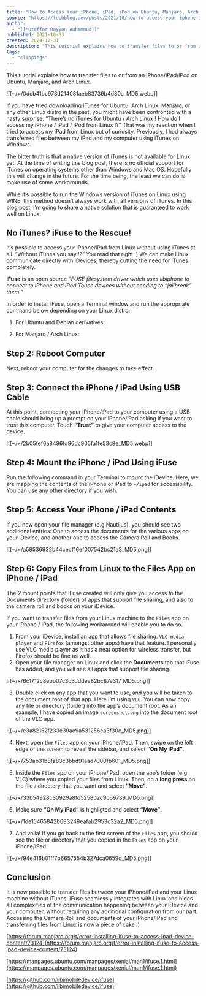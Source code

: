```yaml
---
title: "How to Access Your iPhone, iPad, iPod on Ubuntu, Manjaro, Arch Linux"
source: "https://techblog.dev/posts/2021/10/how-to-access-your-iphone-ipad-ipod-on-ubuntu-manjaro-arch-linux/"
author:
  - "[[Muzaffar Rayyan Auhammud]]"
published: 2021-10-03
created: 2024-12-31
description: "This tutorial explains how to transfer files to or from an iPhone/iPad/iPod on Ubuntu, Manjaro, and Arch Linux."
tags:
  - "clippings"
---
```

This tutorial explains how to transfer files to or from an iPhone/iPad/iPod on Ubuntu, Manjaro, and Arch Linux.

![[~/×/0dcb41bc973d214081aeb83739b4d80a_MD5.webp]]

If you have tried downloading iTunes for Ubuntu, Arch Linux, Manjaro, or any other Linux distro in the past, you might have been confronted with a nasty surprise: “There’s no iTunes for Ubuntu / Arch Linux ! How do I access my iPhone / iPad / iPod from Linux !?” That was my reaction when I tried to access my iPad from Linux out of curiosity. Previously, I had always transferred files between my iPad and my computer using iTunes on Windows.

The bitter truth is that a native version of iTunes is not available for Linux yet. At the time of writing this blog post, there is no official support for iTunes on operating systems other than Windows and Mac OS. Hopefully this will change in the future. For the time being, the least we can do is make use of some workarounds.

While it’s possible to run the Windows version of iTunes on Linux using WINE, this method doesn’t always work with all versions of iTunes. In this blog post, I’m going to share a native solution that is guaranteed to work well on Linux.

## No iTunes? iFuse to the Rescue!

It’s possible to access your iPhone/iPad from Linux without using iTunes at all. “Without iTunes you say !?” You read that right :) We can make Linux communicate directly with iDevices, thereby cutting the need for iTunes completely.

**iFuse** is an open source *“FUSE filesystem driver which uses libiphone to connect to iPhone and iPod Touch devices without needing to “jailbreak” them.”*

In order to install iFuse, open a Terminal window and run the appropriate command below depending on your Linux distro:

1. For Ubuntu and Debian derivatives:

2. For Manjaro / Arch Linux:

## Step 2: Reboot Computer

Next, reboot your computer for the changes to take effect.

## Step 3: Connect the iPhone / iPad Using USB Cable

At this point, connecting your iPhone/iPad to your computer using a USB cable should bring up a prompt on your iPhone/iPad asking if you want to trust this computer. Touch **“Trust”** to give your computer access to the device.

![[~/×/2b05fef6a8496fd96dc905fa1fe53c8e_MD5.webp]]

## Step 4: Mount the iPhone / iPad Using iFuse

Run the following command in your Terminal to mount the iDevice. Here, we are mapping the contents of the iPhone or iPad to `~/ipad` for accessibility. You can use any other directory if you wish.

## Step 5: Access Your iPhone / iPad Contents

If you now open your file manager (e.g Nautilus), you should see two additional entries: One to access the documents for the various apps on your iDevice, and another one to access the Camera Roll and Books.

![[~/×/a59536932b44cecf16ef007542bc21a3_MD5.png]]

## Step 6: Copy Files from Linux to the Files App on iPhone / iPad

The 2 mount points that iFuse created will only give you access to the Documents directory (folder) of apps that support file sharing, and also to the camera roll and books on your iDevice.

If you want to transfer files from your Linux machine to the `Files` app on your iPhone / iPad, the following workaround will enable you to do so.

1. From your iDevice, install an app that allows file sharing. `VLC media player` and `Firefox` (amongst other apps) have that feature. I personally use VLC media player as it has a neat option for wireless transfer, but Firefox should be fine as well.
2. Open your file manager on Linux and click the **Documents** tab that iFuse has added, and you will see all apps that support file sharing.

![[~/×/6c1712c8ebb07c3c5dddea82bc87e317_MD5.png]]

3. Double click on any app that you want to use, and you will be taken to the document root of that app. Here I’m using `VLC`. You can now copy any file or directory (folder) into the app’s document root. As an example, I have copied an image `screenshot.png` into the document root of the VLC app.

![[~/×/e3a82152f233e39ae9a531256ca3f30c_MD5.png]]

4. Next, open the `Files` app on your iPhone/iPad. Then, swipe on the left edge of the screen to reveal the sidebar, and select **“On My iPad”**.

![[~/×/753ab31b8fa83c3bbd91aad7000fb601_MD5.png]]

5. Inside the `Files` app on your iPhone/iPad, open the app’s folder (e.g VLC) where you copied your files from Linux. Then, do a **long press** on the file / directory that you want and select **“Move”**.

![[~/×/33b54928c30929a8fd5258b2c9c69739_MD5.png]]

6. Make sure **“On My iPad”** is highligted and select **“Move”**.

![[~/×/1de15465842b683249eafab2953c32a2_MD5.png]]

7. And voila! If you go back to the first screen of the `Files` app, you should see the file or directory that you copied in the `Files` app on your iPhone/iPad.

![[~/×/94e416b01ff7b6657554b327dca0659d_MD5.png]]

## Conclusion

It is now possible to transfer files between your iPhone/iPad and your Linux machine without iTunes. iFuse seamlessly integrates with Linux and hides all complexities of the communication happening between your iDevice and your computer, without requiring any additional configuration from our part. Accessing the Camera Roll and documents of your iPhone/iPad and transferring files from Linux is now a piece of cake :)

[https://forum.manjaro.org/t/error-installing-ifuse-to-access-ipad-device-content/73124](https://forum.manjaro.org/t/error-installing-ifuse-to-access-ipad-device-content/73124)

[https://manpages.ubuntu.com/manpages/xenial/man1/ifuse.1.html](https://manpages.ubuntu.com/manpages/xenial/man1/ifuse.1.html)

[https://github.com/libimobiledevice/ifuse](https://github.com/libimobiledevice/ifuse)
